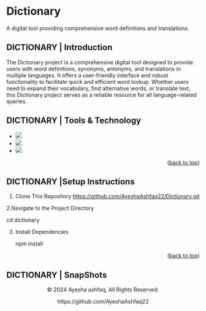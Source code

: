 # Dictionary
A digital tool providing comprehensive word definitions and translations.
<a name="readme-top"></a>
## DICTIONARY | Introduction

The Dictionary project is a comprehensive digital tool designed to provide users with word definitions, synonyms, antonyms, and translations in multiple languages. It offers a user-friendly interface and robust functionality to facilitate quick and efficient word lookup. Whether users need to expand their vocabulary, find alternative words, or translate text, this Dictionary project serves as a reliable resource for all language-related queries.

## DICTIONARY | Tools & Technology
* <img src="https://img.shields.io/badge/HTML5-E34F26?style=for-the-badge&logo=html5&logoColor=white" />
* <img src="https://img.shields.io/badge/CSS3-1572B6?style=for-the-badge&logo=css3&logoColor=white" />
* <img src="https://img.shields.io/badge/Visual_Studio_Code-0078D4?style=for-the-badge&logo=visual%20studio%20code&logoColor=white" />

<p align="right">(<a href="#readme-top">back to top</a>)</p>


## DICTIONARY |Setup Instructions
1. Clone This Repository
https://github.com/AyeshaAshfaq22/Dictionary.git

2.Navigate to the Project Directory

cd dictionary

3. Install Dependencies

   npm install
<p align="right">(<a href="#readme-top">back to top</a>)</p>

## DICTIONARY  | SnapShots



<p align="center"> © 2024 Ayesha ashfaq, All Rights Reserved. </p>
<p align="center">
https://github.com/AyeshaAshfaq22
</p>


